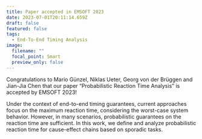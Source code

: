 ```yaml
---
title: Paper accepted in EMSOFT 2023
date: 2023-07-01T20:11:14.659Z
draft: false
featured: false
tags:
  - End-To-End Timing Analysis
image:
  filename: ""
  focal_point: Smart
  preview_only: false
---
```

Congratulations to Mario Günzel, Niklas Ueter, Georg von der Brüggen and Jian-Jia Chen that our paper “Probabilistic Reaction Time Analysis” is accepted by EMSOFT 2023!

U﻿nder the context of end-to-end timing guarantees, current approaches focus on the maximum reaction time, considering the worst-case system behavior. However, in many scenarios, probabilistic guarantees on the reaction time are sufficient. I﻿n this work, we define and analyze probabilistic reaction time for cause-effect chains based on sporadic tasks.